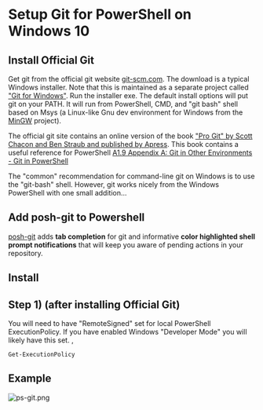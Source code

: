 # Setup Git for PowerShell on Windows 10

## Install Official Git 

Get git from the official git website [git-scm.com](https://git-scm.com/). The download is a typical Windows installer. Note that this is maintained as a separate project called ["Git for Windows"](https://git-scm.com/).  Run the installer exe. The default install options will put git on your PATH. It will run from PowerShell, CMD, and "git bash" shell based on Msys (a Linux-like Gnu dev environment for Windows from the [MinGW](http://www.mingw.org/) project). 

The official git site contains an online version of the book ["Pro Git" by Scott Chacon and Ben Straub and published by Apress](https://git-scm.com/book/en/v2). This book contains a useful reference for PowerShell [A1.9 Appendix A: Git in Other Environments - Git in PowerShell](https://git-scm.com/book/en/v2/Appendix-A%3A-Git-in-Other-Environments-Git-in-PowerShell) 

The "common" recommendation for command-line git on Windows is to use the "git-bash" shell. However, git works nicely from the Windows PowerShell with one small addition...    

## Add posh-git to Powershell

[posh-git](https://github.com/dahlbyk/posh-git) adds **tab completion** for git and informative **color highlighted shell prompt notifications** that will keep you aware of pending actions in your repository. 

## Install

## Step 1) (after installing Official Git)
You will need to have "RemoteSigned" set for local PowerShell ExecutionPolicy. If you have enabled Windows "Developer Mode" you will likely have this set. ,

```
Get-ExecutionPolicy
```


## Example

![ps-git.png]()